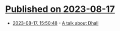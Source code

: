# [Published on 2023-08-17](index.md)

* [2023-08-17, 15:50:48](https://lobste.rs/s/fwpaco/talk_about_dhall) - [A talk about Dhall](https://till.red/b/6/)

